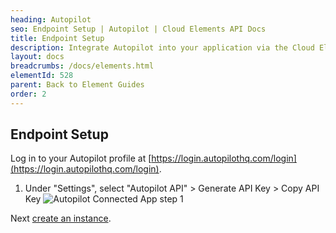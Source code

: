 ```yaml
---
heading: Autopilot
seo: Endpoint Setup | Autopilot | Cloud Elements API Docs
title: Endpoint Setup
description: Integrate Autopilot into your application via the Cloud Elements APIs.
layout: docs
breadcrumbs: /docs/elements.html
elementId: 528
parent: Back to Element Guides
order: 2
---
```

## Endpoint Setup

Log in to your Autopilot profile at [https://login.autopilothq.com/login](https://login.autopilothq.com/login).

1. Under "Settings", select "Autopilot API" > Generate API Key >  Copy API Key
![Autopilot Connected App step 1](http://cloud-elements.com/wp-content/uploads/2016/05/AutopilotAPI1.png)

Next [create an instance](autopilot-create-instance.html).
